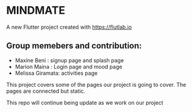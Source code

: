 # MINDMATE

A new Flutter project created with https://flutlab.io

## Group memebers and contribution:

- Maxine Beni : signup page and splash page
- Marion Maina : Login page and mood page
- Melissa Giramata: activities page


This project covers some of the pages our project is going to cover. The pages are connected but static.


This repo will continue being update as we work on our project





